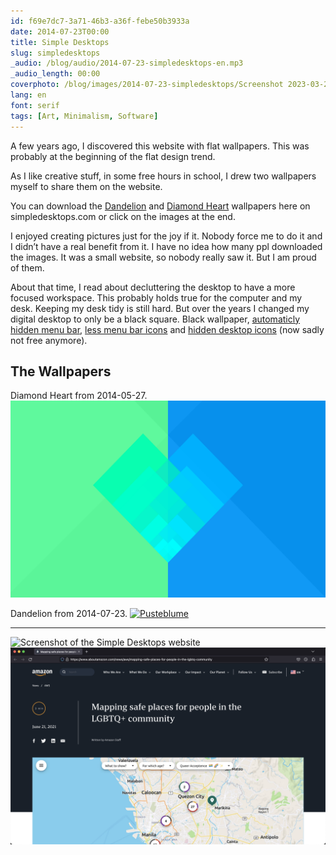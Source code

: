```yaml
---
id: f69e7dc7-3a71-46b3-a36f-febe50b3933a
date: 2014-07-23T00:00
title: Simple Desktops
slug: simpledesktops
_audio: /blog/audio/2014-07-23-simpledesktops-en.mp3
_audio_length: 00:00
coverphoto: /blog/images/2014-07-23-simpledesktops/Screenshot 2023-03-26 at 20.28.35.png
lang: en
font: serif
tags: [Art, Minimalism, Software]
---
```


A few years ago, I discovered this website with flat wallpapers. This was probably at the beginning of the flat design trend.

As I like creative stuff, in some free hours in school, I drew two wallpapers myself to share them on the website.

You can download the [Dandelion](http://simpledesktops.com/browse/desktops/2014/jul/23/dandelion/) and [Diamond Heart](http://simpledesktops.com/browse/desktops/2014/may/27/diamond-heart/) wallpapers here on simpledesktops.com or click on the images at the end.

I enjoyed creating pictures just for the joy if it. Nobody force me to do it and I didn’t have a real benefit from it. I have no idea how many ppl downloaded the images. It was a small website, so nobody really saw it.
But I am proud of them.

About that time, I read about decluttering the desktop to have a more focused workspace. This probably holds true for the computer and my desk.
Keeping my desk tidy is still hard. But over the years I changed my digital desktop to only be a black square. Black wallpaper, [automaticly hidden menu bar](https://www.wikihow.com/Hide-the-Menu-Bar-on-a-Mac), [less menu bar icons](https://apps.apple.com/us/app/hidden-bar/id1452453066) and [hidden desktop icons](https://apps.apple.com/us/app/hiddenme-free-hide-desktop-icons/id467040476) (now sadly not free anymore).

<!-- [Picture of cluttered desk.] -->

## The Wallpapers

Diamond Heart from 2014-05-27.
[![Diamantenherz](</blog/images/2014-07-23-simpledesktops/diamantenherz_2880x1800.png>)](</blog/images/2014-07-23-simpledesktops/diamantenherz_2880x1800.png>)

Dandelion from 2014-07-23.
[![Pusteblume](</blog/images/2014-07-23-simpledesktops/Pusteblume_2880x1800.png>)](</blog/images/2014-07-23-simpledesktops/Pusteblume_2880x1800.png>)

---

![Screenshot of the Simple Desktops website](</blog/images/2014-07-23-simpledesktops/Screenshot 2023-03-26 at 20-27-24 Browse — Simple Desktops.png>)
![Screenshot of the Simple Desktops website](</blog/images/Screenshot 2023-03-16 at 22.47.12.png>)
